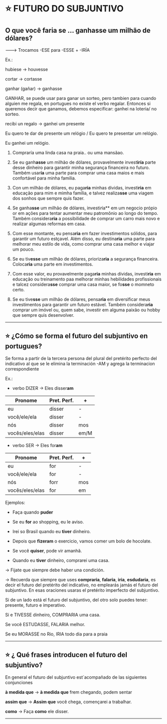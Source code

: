 # :star: FUTURO DO SUBJUNTIVO

## O que você faria se ... ganhasse um milhão de dólares?

---> Trocamos -ESE para -ESSE + -IRÍA

Ex.:

hubiese -> houvesse

cortar -> cortasse

ganhar (gañar) -> ganhasse 

GANHAR, se puede usar para ganar un sorteo, pero tambien para cuando alguien me regala, en portugues no existe el verbo regalar. Entonces si queremos decir que ganamos, debemos especificar: ganhei na loteria/ no sorteo. 

recibi un regalo -> ganhei um presente

Eu quero te dar de presente um relógio / Eu quero te presentar um relógio.

Eu ganhei um relógio.


1. Compraría uma linda casa na praia.. ou uma mansãao.


2. Se eu ganh**asse** um milhão de dólares, provavelmente invest**iría** parte desse dinheiro para garantir minha segurança financeira no futuro. Também usar**ía** uma parte para comprar uma casa maios e mais confortável para minha familia.


3. Con um milhão de dólares, eu paga**ria** minhas dividas, investi**ria** em educação para mim e mimha família, e talvez realiza**sse** uma viagem dos sonhos que sempre quis fazer.

4. Se ganha**sse** um milhão de dólares, investi*r*ía** em um negocio própio or em ações para tentar aumentar meu patromônio ao longo do tempo. Também considera**ria** a possibilidade de comprar um carro mais novo e realizar algumas reformas em casa.

5. Com esse montante, eu pensa**ria** em fazer investimentos sólidos, para garantir um futuro estçavel. Além disso, eu destina**ria** uma parte para melhorar meu estilo de vida, como comprar uma casa melhor e viajar um pouco.

6. Se eu tiv**esse** um milhão de dólares, prioriza**ria** a segurança financeira. Coloca**ria** uma parte em investimentos.

7. Com esse valor, eu provavelmente paga**ria** minhas dívidas, investi**ria** em educação ou treinamento paa melhorar minhas hebilidades profissionais e talcez considera**sse** comprar uma casa maior, se fo**sse**  o momneto certo.

8. Se eu tive**sse** um milhão de dólares, pensa**ria** em diversificar meus investimentos para garantir um futuro estável. Também considera**ria** comprar um imóvel ou, quem sabe, investir em alguma paixão ou hobby que sempre quis desenvolver.
   
---

## :star:  ¿Cómo se forma el futuro del subjuntivo en portugues?

Se forma a partir de la tercera persona del plural del pretérito perfecto del indicativo al que se le elimina la terminación -AM y agrega la terminacion correspondiente

Ex.: 

- verbo DIZER -> Eles disser**am**

| Pronome | Pret. Perf. | + |
| ------- | ----------- | - |
| eu | disser | - |
| você/ele/ela | disser | - |
| nós | disser | mos |
| vocês/eles/elas | disser | em/M |

- verbo SER -> Eles for**am**

| Pronome | Pret. Perf. | + |
| ------- | ----------- | - |
| eu | for | - |
| você/ele/ela | for | - |
| nós | forr | mos |
| vocês/eles/elas | for | em |

Ejemplos:

- Faça quando **puder**

- Se eu **for** ao shopping, eu le aviso.

- Irei so Brasil quando eu **tiver** dinheiro.

- Depois que **fizeram** o exercicio, vamos comer um bolo de hocolate.

- Se você **quiser**, pode vir amanhã.

- Quando eu **tiver** dinheiro, comprarei uma casa.

-> Fijate que siempre debe haber una condición. 

-> Recuerda que siempre que uses **compraria**, **falaria**, **iria**, **esdudaria**, es decir el futuro del pretérito del indicativo, no emplearás jamás el futuro del subjuntivo. En esas oraciones usaras  el pretérito imperfecto del subjuntivo.

Si de un lado está el futuro del subjuntivo, del otro solo puedes tener: presente, futuro e imperativo.

Si e TIVESSE dinheiro, COMPRARIA uma casa.

Se você ESTUDASSE, FALARIA melhor.

Se eu MORASSE no Rio, IRIA todo dia para a praia

---

## :star: ¿ Qué frases introducen el futuro del subjuntivo?

En general el futuro del subjuntivo est´acompañado de las siguientes conjunciones

**à medida que** -> **à medida que** frem chegando, podem sentar

**assim que** -> **Assim que** você chega, començarei a trabalhar.

**como** -> Faça **como** ele disser.

---  
